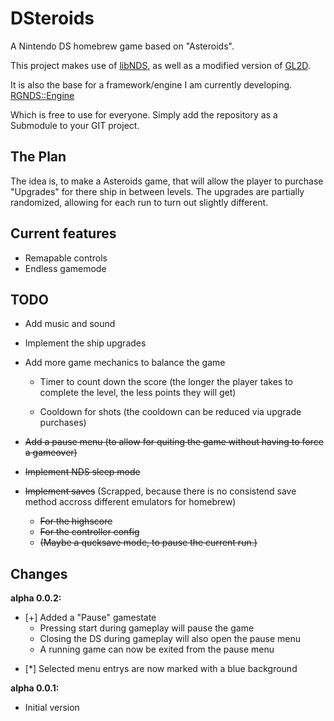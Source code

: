 # DSteroids
A Nintendo DS homebrew game based on "Asteroids".

This project makes use of [libNDS](https://github.com/devkitPro/libnds), as well as a modified version of [GL2D](https://github.com/DeathCamel57/libgl2d_ds).

It is also the base for a framework/engine I am currently developing.
[RGNDS::Engine](https://github.com/DoodlingTurtle/NDS_RGNDS_Engine)

Which is free to use for everyone. Simply add the repository as a Submodule to your GIT project.

## The Plan
The idea is, to make a Asteroids game, that will allow the player to purchase "Upgrades" for there ship in between levels.
The upgrades are partially randomized, allowing for each run to turn out slightly different.

## Current features
- Remapable controls
- Endless gamemode

## TODO
- Add music and sound
- Implement the ship upgrades
- Add more game mechanics to balance the game
  - Timer to count down the score
    (the longer the player takes to complete the level, the less points they will get)
    
  - Cooldown for shots 
    (the cooldown can be reduced via upgrade purchases)


- ~~Add a pause menu
  (to allow for quiting the game without having to force a gameover)~~

- ~~Implement NDS sleep mode~~

- ~~Implement saves~~
  (Scrapped, because there is no consistend save method accross different emulators for homebrew)
  - ~~For the highscore~~
  - ~~For the controller config~~
  - ~~(Maybe a qucksave mode, to pause the current run.)~~
  

## Changes
**alpha 0.0.2:**
+ [+] Added a "Pause" gamestate
  * Pressing start during gameplay will pause the game
  * Closing the DS during gameplay will also open the pause menu
  * A running game can now be exited from the pause menu
- [*] Selected menu entrys are now marked with a blue background 

**alpha 0.0.1:**
- Initial version
